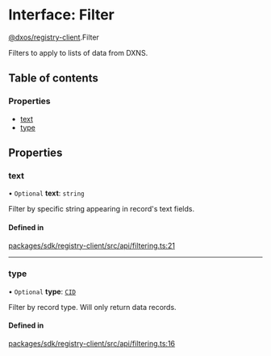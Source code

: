 # Interface: Filter

[@dxos/registry-client](../modules/dxos_registry_client.md).Filter

Filters to apply to lists of data from DXNS.

## Table of contents

### Properties

- [text](dxos_registry_client.Filter.md#text)
- [type](dxos_registry_client.Filter.md#type)

## Properties

### text

• `Optional` **text**: `string`

Filter by specific string appearing in record's text fields.

#### Defined in

[packages/sdk/registry-client/src/api/filtering.ts:21](https://github.com/dxos/dxos/blob/e3b936721/packages/sdk/registry-client/src/api/filtering.ts#L21)

___

### type

• `Optional` **type**: [`CID`](../classes/dxos_registry_client.CID.md)

Filter by record type. Will only return data records.

#### Defined in

[packages/sdk/registry-client/src/api/filtering.ts:16](https://github.com/dxos/dxos/blob/e3b936721/packages/sdk/registry-client/src/api/filtering.ts#L16)
